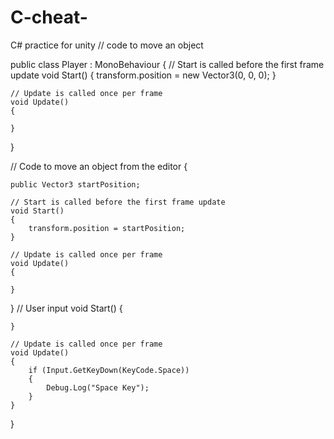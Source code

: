 # C-cheat-
C# practice for unity
// code to move an object

public class Player : MonoBehaviour
{
    // Start is called before the first frame update
    void Start()
    {
        transform.position = new Vector3(0, 0, 0);
    }

    // Update is called once per frame
    void Update()
    {
        
    }
}

// Code to move an object from the editor
{ 

    public Vector3 startPosition;

    // Start is called before the first frame update
    void Start()
    {
        transform.position = startPosition;
    }

    // Update is called once per frame
    void Update()
    {
        
    }
}
// User input
 void Start()
    {

    }

    // Update is called once per frame
    void Update()
    {
        if (Input.GetKeyDown(KeyCode.Space))
        {
            Debug.Log("Space Key");
        }
    }
}
 
